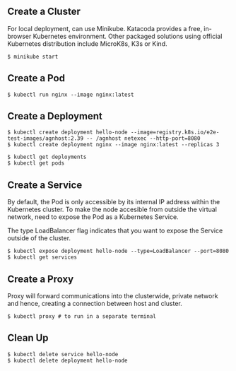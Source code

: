 ## Create a Cluster

For local deployment, can use Minikube. Katacoda provides a free, in-browser Kubernetes environment. Other packaged solutions using official Kubernetes distribution include MicroK8s, K3s or Kind.

```console
$ minikube start
```

## Create a Pod

```console
$ kubectl run nginx --image nginx:latest
```

## Create a Deployment

```console
$ kubectl create deployment hello-node --image=registry.k8s.io/e2e-test-images/agnhost:2.39 -- /agnhost netexec --http-port=8080
$ kubectl create deployment nginx --image nginx:latest --replicas 3

$ kubectl get deployments
$ kubectl get pods
```

## Create a Service

By default, the Pod is only accessible by its internal IP address within the Kubernetes cluster. To make the node accesible from outside the virtual network, need to expose the Pod as a Kubernetes Service.

The type LoadBalancer flag indicates that you want to expose the Service outside of the cluster.

```console
$ kubectl expose deployment hello-node --type=LoadBalancer --port=8080
$ kubectl get services
```

## Create a Proxy

Proxy will forward communications into the clusterwide, private network and hence, creating a connection between host and cluster.

```console
$ kubectl proxy # to run in a separate terminal
```

## Clean Up

```console
$ kubectl delete service hello-node
$ kubectl delete deployment hello-node
```

